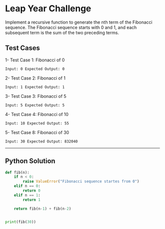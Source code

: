 
# Leap Year Challenge

Implement a recursive function to generate the nth term of the Fibonacci sequence. The Fibonacci sequence starts with 0 and 1, and each subsequent term is the sum of the two preceding terms.

## Test Cases

1- Test Case 1: Fibonacci of 0

`Input: 0
Expected Output: 0`

2- Test Case 2: Fibonacci of 1

`Input: 1
Expected Output: 1`

3- Test Case 3: Fibonacci of 5

`Input: 5
Expected Output: 5`

4- Test Case 4: Fibonacci of 10

`Input: 10
Expected Output: 55`

5- Test Case 8: Fibonacci of 30

`Input: 30
Expected Output: 832040`

---

## Python Solution

```Python
def fib(n):
    if n < 0:
        raise ValueError("Fibonacci sequence startes from 0")
    elif n == 0:
        return 0
    elif n == 1:
        return 1

    return fib(n-1) + fib(n-2)


print(fib(30))
```
